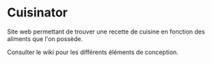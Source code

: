 # Cuisinator
Site web permettant de trouver une recette de cuisine en fonction des aliments que l'on possède.  

Consulter le wiki pour les différents éléments de conception.
